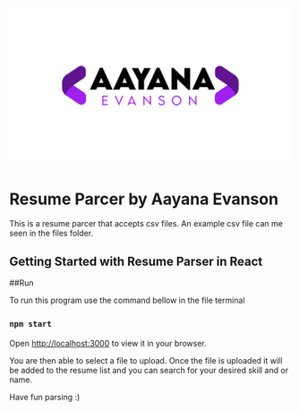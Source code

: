 ![My Image](images/Anna_Logo_Inivs.png)

<h1> Resume Parcer by Aayana Evanson </h1>

This is a resume parcer that accepts csv files. 
An example csv file can me seen in the files folder.

<h2>Getting Started with Resume Parser in React</h2>

##Run

To run this program use the command bellow in the file terminal

### `npm start`

Open [http://localhost:3000](http://localhost:3000) to view it in your browser.

You are then able to select a file to upload. 
Once the file is uploaded it will be added to the resume list and you can search for your desired skill and or name.

Have fun parsing :)



